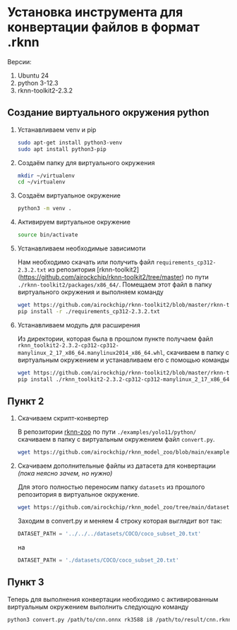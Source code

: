 # Установка инструмента для конвертации файлов в формат .rknn
Версии:

1. Ubuntu 24
2. python 3-12.3
3. rknn-toolkit2-2.3.2

## Cоздание виртуального окружения python

1. Устанавливаем venv и pip

	```bash
	sudo apt-get install python3-venv
	sudo apt install python3-pip
	```

2. Создаём папку для виртуального окружения

	```bash
	mkdir ~/virtualenv
	cd ~/virtualenv
	```

3. Создаём виртуальное окружение

	```bash
	python3 -m venv .
	```

4. Активируем виртуальное окружение
	
	```bash
	source bin/activate	
	```

5. Устанавливаем необходимые зависимоти

	Нам необходимо скачать или получить файл `requirements_cp312-2.3.2.txt` 
из репозитория [rknn-toolkit2]
(https://github.com/airockchip/rknn-toolkit2/tree/master)
по пути `./rknn-toolkit2/packages/x86_64/`. Помещаем этот файл в папку 
виртуального окружения и выполняем команду

	```bash
	wget https://github.com/airockchip/rknn-toolkit2/blob/master/rknn-toolkit2/packages/x86_64/requirements_cp312-2.3.2.txt
	pip install -r ./requirements_cp312-2.3.2.txt
	```

6. Устанавливаем модуль для расширения
	
	Из директории, которая была в прошлом пункте получаем файл 
`rknn_toolkit2-2.3.2-cp312-cp312-manylinux_2_17_x86_64.manylinux2014_x86_64.whl`,
	скачиваем в папку с виртуальным окружением и устанавливаем его с помощью команды

	```bash
 	wget https://github.com/airockchip/rknn-toolkit2/blob/master/rknn-toolkit2/packages/x86_64/rknn_toolkit2-2.3.2-cp312-cp312-manylinux_2_17_x86_64.manylinux2014_x86_64.whl
	pip install ./rknn_toolkit2-2.3.2-cp312-cp312-manylinux_2_17_x86_64.manylinux2014_x86_64.whl
	```

## Пункт 2 

1. Скачиваем скрипт-конвертер 

	В репозитории [rknn-zoo](https://github.com/airockchip/rknn_model_zoo/tree/main) 
по пути `./examples/yolo11/python/` скачиваем в папку с виртуальным окружением 
файл `convert.py`.

	```bash
	wget https://github.com/airockchip/rknn_model_zoo/blob/main/examples/yolo11/python/convert.py
 	```

3. Скачиваем дополнительные файлы из датасета для конвертации *(пока неясно зачем,
но нужно)*

	Для этого полностью переносим папку `datasets` из прошлого репозитория 
в виртуальное окружение.
	```bash
	wget https://github.com/airockchip/rknn_model_zoo/tree/main/datasets
 	```
 
	Заходим в convert.py и меняем 4 строку которая 
выглядит вот так:

	```python
	DATASET_PATH = '../../../datasets/COCO/coco_subset_20.txt'
	```
	на

	```python
 	DATASET_PATH = './datasets/COCO/coco_subset_20.txt'
	```
## Пункт 3
Теперь для выполнения конвертации необходимо с активированным виртуальным 
окружением выполнить следующую команду

```bash
python3 convert.py /path/to/cnn.onnx rk3588 i8 /path/to/result/cnn.rknn
```











